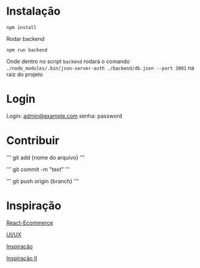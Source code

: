 
# Instalação

`npm install`


Rodar backend

`npm run backend`

Onde dentro no script `backend` rodará o comando `./node_modules/.bin/json-server-auth ./backend/db.json --port 3001` na raiz do projeto 

# Login

Login: admin@example.com
senha: password

# Contribuir

'''
git add {nome do arquivo}
'''

'''
git commit -m "text"
'''

'''
git push origin {branch}
'''


# Inspiração

[React-Ecommerce](https://github.com/sitepoint-editors/React-Ecommerce)

[UI/UX](https://www.figma.com/file/k3vZl8UTyHS3c66qsLgUBA/Site-Sou-%2B-Store?node-id=0%3A1)

[Inspiração](https://salinaka-ecommerce.web.app/)

[Inspiração II](https://github.com/tarunyadav1/Ecommerce-store-React-Redux-Firebase-StripePayment)
